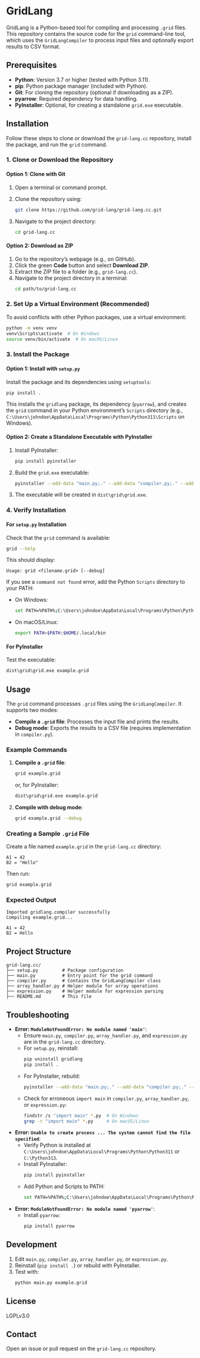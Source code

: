 # GridLang

GridLang is a Python-based tool for compiling and processing `.grid` files. This repository contains the source code for the `grid` command-line tool, which uses the `GridLangCompiler` to process input files and optionally export results to CSV format.

## Prerequisites

- **Python**: Version 3.7 or higher (tested with Python 3.11).
- **pip**: Python package manager (included with Python).
- **Git**: For cloning the repository (optional if downloading as a ZIP).
- **pyarrow**: Required dependency for data handling.
- **PyInstaller**: Optional, for creating a standalone `grid.exe` executable.

## Installation

Follow these steps to clone or download the `grid-lang.cc` repository, install the package, and run the `grid` command.

### 1. Clone or Download the Repository

#### Option 1: Clone with Git

1. Open a terminal or command prompt.
2. Clone the repository using:

   ```bash
   git clone https://github.com/grid-lang/grid-lang.cc.git
   ```

3. Navigate to the project directory:
   ```bash
   cd grid-lang.cc
   ```

#### Option 2: Download as ZIP

1. Go to the repository’s webpage (e.g., on GitHub).
2. Click the green **Code** button and select **Download ZIP**.
3. Extract the ZIP file to a folder (e.g., `grid-lang.cc`).
4. Navigate to the project directory in a terminal:
   ```bash
   cd path/to/grid-lang.cc
   ```

### 2. Set Up a Virtual Environment (Recommended)

To avoid conflicts with other Python packages, use a virtual environment:

```bash
python -m venv venv
venv\Scripts\activate  # On Windows
source venv/bin/activate  # On macOS/Linux
```

### 3. Install the Package

#### Option 1: Install with `setup.py`

Install the package and its dependencies using `setuptools`:

```bash
pip install .
```

This installs the `gridlang` package, its dependency (`pyarrow`), and creates the `grid` command in your Python environment’s `Scripts` directory (e.g., `C:\Users\johndoe\AppData\Local\Programs\Python\Python311\Scripts` on Windows).

#### Option 2: Create a Standalone Executable with PyInstaller

1. Install PyInstaller:
   ```bash
   pip install pyinstaller
   ```
2. Build the `grid.exe` executable:
   ```bash
   pyinstaller --add-data "main.py;." --add-data "compiler.py;." --add-data "array_handler.py;." --add-data "expression.py;." --name grid main.py
   ```
3. The executable will be created in `dist\grid\grid.exe`.

### 4. Verify Installation

#### For `setup.py` Installation

Check that the `grid` command is available:

```bash
grid --help
```

This should display:

```
Usage: grid <filename.grid> [--debug]
```

If you see a `command not found` error, add the Python `Scripts` directory to your PATH:

- On Windows:
  ```bash
  set PATH=%PATH%;C:\Users\johndoe\AppData\Local\Programs\Python\Python311\Scripts
  ```
- On macOS/Linux:
  ```bash
  export PATH=$PATH:$HOME/.local/bin
  ```

#### For PyInstaller

Test the executable:

```bash
dist\grid\grid.exe example.grid
```

## Usage

The `grid` command processes `.grid` files using the `GridLangCompiler`. It supports two modes:

- **Compile a `.grid` file**: Processes the input file and prints the results.
- **Debug mode**: Exports the results to a CSV file (requires implementation in `compiler.py`).

### Example Commands

1. **Compile a `.grid` file**:

   ```bash
   grid example.grid
   ```

   or, for PyInstaller:

   ```bash
   dist\grid\grid.exe example.grid
   ```

2. **Compile with debug mode**:

   ```bash
   grid example.grid --debug
   ```

### Creating a Sample `.grid` File

Create a file named `example.grid` in the `grid-lang.cc` directory:

```
A1 = 42
B2 = "Hello"
```

Then run:

```bash
grid example.grid
```

### Expected Output

```
Imported gridlang.compiler successfully
Compiling example.grid...

A1 = 42
B2 = Hello
```

## Project Structure

```
grid-lang.cc/
├── setup.py         # Package configuration
├── main.py          # Entry point for the grid command
├── compiler.py      # Contains the GridLangCompiler class
├── array_handler.py # Helper module for array operations
├── expression.py    # Helper module for expression parsing
├── README.md        # This file
```

## Troubleshooting

- **Error: `ModuleNotFoundError: No module named 'main'`**:
  - Ensure `main.py`, `compiler.py`, `array_handler.py`, and `expression.py` are in the `grid-lang.cc` directory.
  - For `setup.py`, reinstall:
    ```bash
    pip uninstall gridlang
    pip install .
    ```
  - For PyInstaller, rebuild:
    ```bash
    pyinstaller --add-data "main.py;." --add-data "compiler.py;." --add-data "array_handler.py;." --add-data "expression.py;." --name grid main.py
    ```
  - Check for erroneous `import main` in `compiler.py`, `array_handler.py`, or `expression.py`:
    ```bash
    findstr /s "import main" *.py  # On Windows
    grep -r "import main" *.py     # On macOS/Linux
    ```
- **Error: `Unable to create process ... The system cannot find the file specified`**:
  - Verify Python is installed at `C:\Users\johndoe\AppData\Local\Programs\Python\Python311` or `C:\Python313`.
  - Install PyInstaller:
    ```bash
    pip install pyinstaller
    ```
  - Add Python and Scripts to PATH:
    ```bash
    set PATH=%PATH%;C:\Users\johndoe\AppData\Local\Programs\Python\Python311;C:\Users\johndoe\AppData\Local\Programs\Python\Python311\Scripts
    ```
- **Error: `ModuleNotFoundError: No module named 'pyarrow'`**:
  - Install `pyarrow`:
    ```bash
    pip install pyarrow
    ```

## Development

1. Edit `main.py`, `compiler.py`, `array_handler.py`, or `expression.py`.
2. Reinstall (`pip install .`) or rebuild with PyInstaller.
3. Test with:
   ```bash
   python main.py example.grid
   ```

## License

LGPLv3.0

## Contact

Open an issue or pull request on the `grid-lang.cc` repository.
